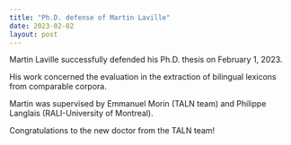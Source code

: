 ```yaml
---
title: "Ph.D. defense of Martin Laville"
date: 2023-02-02
layout: post
---
```


Martin Laville successfully defended his Ph.D. thesis on February 1, 2023.

His work concerned the evaluation in the extraction of bilingual lexicons from comparable corpora.

Martin was supervised by Emmanuel Morin (TALN team) and Philippe Langlais (RALI-University of Montreal).

Congratulations to the new doctor from the TALN team!
